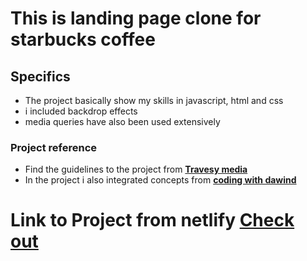 # This is landing page clone for starbucks coffee

## Specifics

- The project basically show my skills in javascript, html and css
- i included backdrop effects
- media queries have also been used extensively

### Project reference

- Find the guidelines to the project from **[Travesy media](https://www.youtube.com/watch?v=x_n2FGNsm0o)**
- In the project i also integrated concepts from **[coding with dawind](https://www.youtube.com/watch?v=afaqr875gUE)**

# Link to Project from netlify **[Check out](https://star1bucksclone.netlify.app/)**
